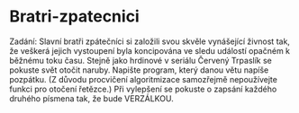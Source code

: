 # Bratri-zpatecnici
Zadání:
Slavní bratři zpátečníci si založili svou skvěle vynášející živnost tak, že veškerá jejich vystoupení byla koncipována ve sledu událostí opačném k běžnému toku času. Stejně jako hrdinové v seriálu Červený Trpaslík se pokuste svět otočit naruby.
Napište program, který danou větu napíše pozpátku. (Z důvodu procvičení algoritmizace samozřejmě nepoužívejte funkci pro otočení řetězce.)
Při vylepšení se pokuste o zapsání každého druhého písmena tak, že bude VERZÁLKOU.
